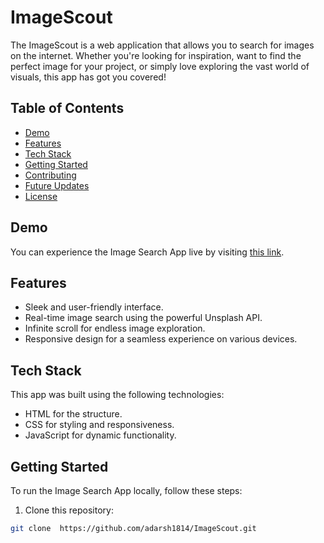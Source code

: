 # ImageScout
The ImageScout is a web application that allows you to search for images on the internet. Whether you're looking for inspiration, want to find the perfect image for your project, or simply love exploring the vast world of visuals, this app has got you covered!


## Table of Contents

- [Demo](#demo)
- [Features](#features)
- [Tech Stack](#tech-stack)
- [Getting Started](#getting-started)
- [Contributing](#contributing)
- [Future Updates](#future-updates)
- [License](#license)

## Demo
You can experience the Image Search App live by visiting [this link](https://image-scout.vercel.app/).

## Features

- Sleek and user-friendly interface.
- Real-time image search using the powerful Unsplash API.
- Infinite scroll for endless image exploration.
- Responsive design for a seamless experience on various devices.

## Tech Stack

This app was built using the following technologies:

- HTML for the structure.
- CSS for styling and responsiveness.
- JavaScript for dynamic functionality.
## Getting Started

To run the Image Search App locally, follow these steps:

1. Clone this repository:

```bash
git clone  https://github.com/adarsh1814/ImageScout.git
